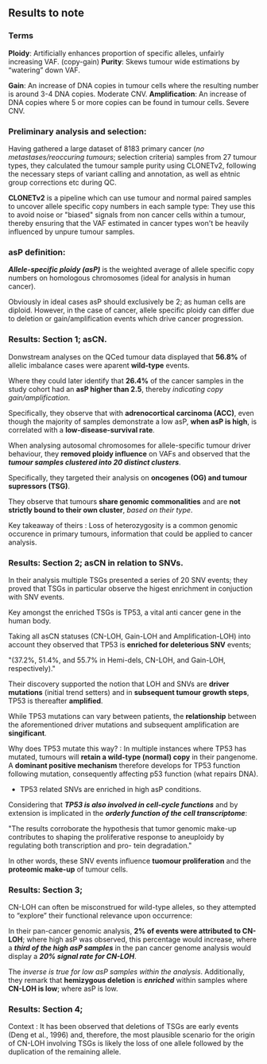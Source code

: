 ## Results to note

### Terms

**Ploidy**: Artificially enhances proportion of specific alleles, unfairly increasing VAF. (copy-gain)
**Purity**: Skews tumour wide estimations by “watering” down VAF.

**Gain**: An increase of DNA copies in tumour cells where the resulting number is around 3-4 DNA copies. Moderate CNV.
**Amplification**: An increase of DNA copies where 5 or more copies can be found in tumour cells. Severe CNV.

### Preliminary analysis and selection:
Having gathered a large dataset of 8183 primary cancer (*no metastases/reoccuring tumours*; selection criteria) samples from 27 tumour types, they calculated the tumour sample purity using CLONETv2, following the necessary steps of variant calling and annotation, as well as ehtnic group corrections etc during QC. 

**CLONETv2** is a pipeline which can use tumour and normal paired samples to uncover allele specific copy numbers in each sample type: They use this to avoid noise or "biased" signals from non cancer cells within a tumour, thereby ensuring that the VAF estimated in cancer types won't be heavily influenced by unpure tumour samples.

### asP definition:

***Allele-specific ploidy (asP)*** is the weighted average of allele specific copy numbers on homologous chromosomes (ideal for analysis in human cancer). 

Obviously in ideal cases asP should exclusively be 2; as human cells are diploid. However, in the case of cancer, allele specific ploidy can differ due to deletion or gain/amplification events which drive cancer progression.

### Results: Section 1; asCN.

Donwstream analyses on the QCed tumour data displayed that **56.8%** of allelic imbalance cases were aparent **wild-type** events.

Where they could later identify that **26.4%** of the cancer samples in the study cohort had an **asP higher than 2.5**, thereby *indicating copy gain/amplification*. 

Specifically, they observe that with **adrenocortical carcinoma (ACC)**, even though the majority of samples demonstrate a low asP, **when asP is high**, is correlated with a **low-disease-survival rate**.

When analysing autosomal chromosomes for allele-specific tumour driver behaviour, they **removed ploidy influence** on VAFs and observed that the ***tumour samples clustered into 20 distinct clusters***. 

Specifically, they targeted their analysis on **oncogenes (OG) and tumour supressors (TSG)**.

They observe that tumours **share genomic commonalities** and are **not strictly bound to their own cluster**, *based on their* *type*.

Key takeaway of theirs
: Loss of heterozygosity is a common genomic occurence in primary tumours, information that could be applied to cancer analysis.

### Results: Section 2; asCN in relation to SNVs.

In their analysis multiple TSGs presented a series of 20 SNV events; they proved that TSGs in particular observe the higest enrichment in conjuction with SNV events. 

Key amongst the enriched TSGs is TP53, a vital anti cancer gene in the human body.

Taking all asCN statuses (CN-LOH, Gain-LOH and Amplification-LOH) into account they observed that TP53 is **enriched for deleterious SNV** events; 

"(37.2%, 51.4%, and 55.7% in Hemi-dels, CN-LOH, and Gain-LOH, respectively)."

Their discovery supported the notion that LOH and SNVs are **driver mutations** (initial trend setters) and in **subsequent tumour growth steps**, TP53 is thereafter **amplified**.

While TP53 mutations can vary between patients, the **relationship** between the aforementioned driver mutations and subsequent amplification are **singificant**.

Why does TP53 mutate this way?
: In multiple instances where TP53 has mutated, tumours will **retain a wild-type (normal) copy** in their pangenome. A **dominant positive mechanism** therefore develops for TP53 function following mutation, consequently affecting p53 function (what repairs DNA).

* TP53 related SNVs are enriched in high asP conditions.

Considering that ***TP53 is also involved in cell-cycle functions*** and by extension is implicated in the ***orderly function of the cell transcriptome***:

"The results corroborate the hypothesis that tumor genomic make-up contributes to shaping the proliferative response to aneuploidy by regulating both transcription and pro- tein degradation."

In other words, these SNV events influence **tuomour proliferation** and the **proteomic make-up** of tumour cells.

### Results: Section 3;

CN-LOH can often be misconstrued for wild-type alleles, so they attempted to “explore” their functional relevance upon occurrence:

In their pan-cancer genomic analysis, **2% of events were attributed to CN-LOH**; where high asP was observed, this percentage would increase, where a ***third of the high asP samples*** in the pan cancer genome analysis would display a ***20% signal rate for CN-LOH***. 

The *inverse is true for low asP samples within the analysis*. Additionally, they remark that **hemizygous deletion** is ***enriched*** within samples where **CN-LOH is low**; where asP is low. 

### Results: Section 4;

Context
: It has been observed that deletions of TSGs are early events
(Deng et al., 1996) and, therefore, the most plausible scenario
for the origin of CN-LOH involving TSGs is likely the loss of one
allele followed by the duplication of the remaining allele.
